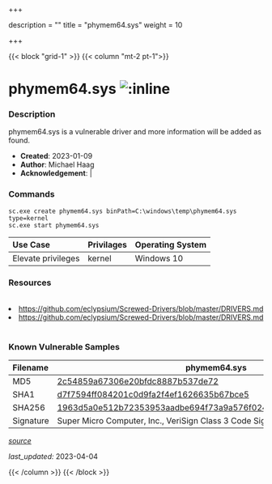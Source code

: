 +++

description = ""
title = "phymem64.sys"
weight = 10

+++


{{< block "grid-1" >}}
{{< column "mt-2 pt-1">}}


# phymem64.sys ![:inline](/images/twitter_verified.png) 


### Description

phymem64.sys is a vulnerable driver and more information will be added as found.

- **Created**: 2023-01-09
- **Author**: Michael Haag
- **Acknowledgement**:  | [](https://twitter.com/)

### Commands

```
sc.exe create phymem64.sys binPath=C:\windows\temp\phymem64.sys type=kernel
sc.exe start phymem64.sys
```

| Use Case | Privilages | Operating System | 
|:---- | ---- | ---- |
| Elevate privileges | kernel | Windows 10 |

### Resources
<br>
<li><a href=" https://github.com/eclypsium/Screwed-Drivers/blob/master/DRIVERS.md"> https://github.com/eclypsium/Screwed-Drivers/blob/master/DRIVERS.md</a></li>
<li><a href="https://github.com/eclypsium/Screwed-Drivers/blob/master/DRIVERS.md">https://github.com/eclypsium/Screwed-Drivers/blob/master/DRIVERS.md</a></li>
<br>

### Known Vulnerable Samples

| Filename | phymem64.sys |
|:---- | ---- | 
| MD5 | <a href="https://www.virustotal.com/gui/file/2c54859a67306e20bfdc8887b537de72">2c54859a67306e20bfdc8887b537de72</a> |
| SHA1 | <a href="https://www.virustotal.com/gui/file/d7f7594ff084201c0d9fa2f4ef1626635b67bce5">d7f7594ff084201c0d9fa2f4ef1626635b67bce5</a> |
| SHA256 | <a href="https://www.virustotal.com/gui/file/1963d5a0e512b72353953aadbe694f73a9a576f0241a988378fa40bf574eda52">1963d5a0e512b72353953aadbe694f73a9a576f0241a988378fa40bf574eda52</a> |
| Signature | Super Micro Computer, Inc., VeriSign Class 3 Code Signing 2010 CA, VeriSign   |


[*source*](https://github.com/magicsword-io/LOLDrivers/tree/main/yaml/phymem64.sys.yml)

*last_updated:* 2023-04-04








{{< /column >}}
{{< /block >}}
